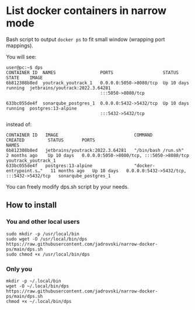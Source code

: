 # List docker containers in narrow mode
Bash script to output `docker ps` to fit small window (wrapping port mappings).

You will see:
```console
user@pc:~$ dps
CONTAINER ID  NAMES                 PORTS                   STATUS      STATE    IMAGE
6b812308b8ed  youtrack_youtrack_1   0.0.0.0:5050->8080/tcp  Up 10 days  running  jetbrains/youtrack:2022.3.64281
                                    :::5050->8080/tcp                            
              
633bc055de4f  sonarqube_postgres_1  0.0.0.0:5432->5432/tcp  Up 10 days  running  postgres:13-alpine
                                    :::5432->5432/tcp
```

instead of:
```console
CONTAINER ID   IMAGE                             COMMAND                  CREATED         STATUS       PORTS                                       NAMES
6b812308b8ed   jetbrains/youtrack:2022.3.64281   "/bin/bash /run.sh"      2 months ago    Up 10 days   0.0.0.0:5050->8080/tcp, :::5050->8080/tcp   youtrack_youtrack_1
633bc055de4f   postgres:13-alpine                "docker-entrypoint.s…"   11 months ago   Up 10 days   0.0.0.0:5432->5432/tcp, :::5432->5432/tcp   sonarqube_postgres_1
```

You can freely modify dps.sh script by your needs.

## How to install

### You and other local users
```shell
sudo mkdir -p /usr/local/bin
sudo wget -O /usr/local/bin/dps https://raw.githubusercontent.com/jadrovski/narrow-docker-ps/main/dps.sh
sudo chmod +x /usr/local/bin/dps
```

### Only you
```shell
mkdir -p ~/.local/bin
wget -O ~/.local/bin/dps https://raw.githubusercontent.com/jadrovski/narrow-docker-ps/main/dps.sh
chmod +x ~/.local/bin/dps
```
